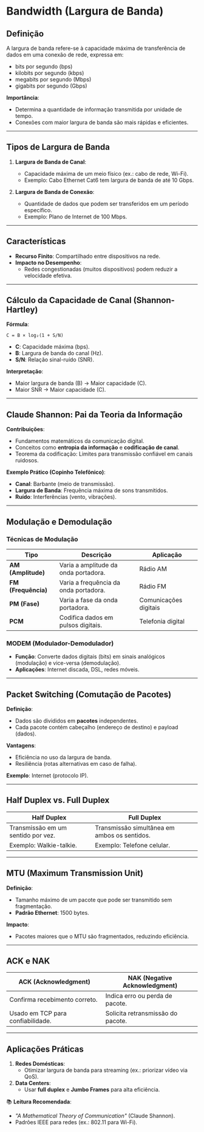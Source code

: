 # Bandwidth (Largura de Banda)

## Definição

A largura de banda refere-se à capacidade máxima de transferência de dados em uma conexão de rede, expressa em:

- bits por segundo (bps)
- kilobits por segundo (kbps)
- megabits por segundo (Mbps)
- gigabits por segundo (Gbps)

**Importância**:

- Determina a quantidade de informação transmitida por unidade de tempo.
- Conexões com maior largura de banda são mais rápidas e eficientes.

---

## Tipos de Largura de Banda

1. **Largura de Banda de Canal**:

   - Capacidade máxima de um meio físico (ex.: cabo de rede, Wi-Fi).
   - Exemplo: Cabo Ethernet Cat6 tem largura de banda de até 10 Gbps.

2. **Largura de Banda de Conexão**:
   - Quantidade de dados que podem ser transferidos em um período específico.
   - Exemplo: Plano de Internet de 100 Mbps.

---

## Características

- **Recurso Finito**: Compartilhado entre dispositivos na rede.
- **Impacto no Desempenho**:
  - Redes congestionadas (muitos dispositivos) podem reduzir a velocidade efetiva.

---

## Cálculo da Capacidade de Canal (Shannon-Hartley)

**Fórmula**:

```
C = B × log₂(1 + S/N)
```

- **C**: Capacidade máxima (bps).
- **B**: Largura de banda do canal (Hz).
- **S/N**: Relação sinal-ruído (SNR).

**Interpretação**:

- Maior largura de banda (B) → Maior capacidade (C).
- Maior SNR → Maior capacidade (C).

---

## Claude Shannon: Pai da Teoria da Informação

**Contribuições**:

- Fundamentos matemáticos da comunicação digital.
- Conceitos como **entropia da informação** e **codificação de canal**.
- Teorema da codificação: Limites para transmissão confiável em canais ruidosos.

**Exemplo Prático (Copinho Telefônico)**:

- **Canal**: Barbante (meio de transmissão).
- **Largura de Banda**: Frequência máxima de sons transmitidos.
- **Ruído**: Interferências (vento, vibrações).

---

## Modulação e Demodulação

### Técnicas de Modulação

| Tipo                | Descrição                             | Aplicação             |
| ------------------- | ------------------------------------- | --------------------- |
| **AM (Amplitude)**  | Varia a amplitude da onda portadora.  | Rádio AM              |
| **FM (Frequência)** | Varia a frequência da onda portadora. | Rádio FM              |
| **PM (Fase)**       | Varia a fase da onda portadora.       | Comunicações digitais |
| **PCM**             | Codifica dados em pulsos digitais.    | Telefonia digital     |

### MODEM (Modulador-Demodulador)

- **Função**: Converte dados digitais (bits) em sinais analógicos (modulação) e vice-versa (demodulação).
- **Aplicações**: Internet discada, DSL, redes móveis.

---

## Packet Switching (Comutação de Pacotes)

**Definição**:

- Dados são divididos em **pacotes** independentes.
- Cada pacote contém cabeçalho (endereço de destino) e payload (dados).

**Vantagens**:

- Eficiência no uso da largura de banda.
- Resiliência (rotas alternativas em caso de falha).

**Exemplo**: Internet (protocolo IP).

---

## Half Duplex vs. Full Duplex

| **Half Duplex**                    | **Full Duplex**                              |
| ---------------------------------- | -------------------------------------------- |
| Transmissão em um sentido por vez. | Transmissão simultânea em ambos os sentidos. |
| Exemplo: Walkie-talkie.            | Exemplo: Telefone celular.                   |

---

## MTU (Maximum Transmission Unit)

**Definição**:

- Tamanho máximo de um pacote que pode ser transmitido sem fragmentação.
- **Padrão Ethernet**: 1500 bytes.

**Impacto**:

- Pacotes maiores que o MTU são fragmentados, reduzindo eficiência.

---

## ACK e NAK

| **ACK (Acknowledgment)**          | **NAK (Negative Acknowledgment)** |
| --------------------------------- | --------------------------------- |
| Confirma recebimento correto.     | Indica erro ou perda de pacote.   |
| Usado em TCP para confiabilidade. | Solicita retransmissão do pacote. |

---

## Aplicações Práticas

1. **Redes Domésticas**:
   - Otimizar largura de banda para streaming (ex.: priorizar vídeo via QoS).
2. **Data Centers**:
   - Usar **full duplex** e **Jumbo Frames** para alta eficiência.

📚 **Leitura Recomendada**:

- _"A Mathematical Theory of Communication"_ (Claude Shannon).
- Padrões IEEE para redes (ex.: 802.11 para Wi-Fi).
